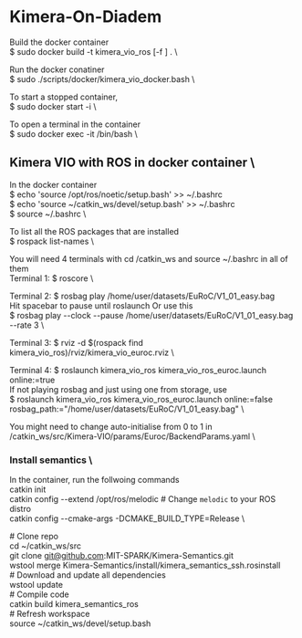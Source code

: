# Kimera-On-Diadem

Build the docker container \
$ sudo docker build -t kimera_vio_ros [-f <path-to-dockerfile>] . \

Run the docker conatiner \
$ sudo ./scripts/docker/kimera_vio_docker.bash \

To start a stopped container, \
$ sudo docker start -i  <container-name> \

To open a terminal in the container \
$ sudo docker exec -it <conatiner-name> /bin/bash \

## Kimera VIO with ROS in docker container \
In the docker container \
$ echo 'source /opt/ros/noetic/setup.bash' >> ~/.bashrc \
$ echo 'source ~/catkin_ws/devel/setup.bash' >> ~/.bashrc \
$ source ~/.bashrc \

To list all the ROS packages that are installed \
$ rospack list-names \

You will need 4 terminals with cd /catkin_ws and source ~/.bashrc in all of them \
Terminal 1: $ roscore \

Terminal 2: $ rosbag play /home/user/datasets/EuRoC/V1_01_easy.bag \
	    Hit spacebar to pause until roslaunch	Or use this \
	    $ rosbag play --clock --pause /home/user/datasets/EuRoC/V1_01_easy.bag --rate 3 \

Terminal 3: $ rviz -d $(rospack find kimera_vio_ros)/rviz/kimera_vio_euroc.rviz \

Terminal 4: $ roslaunch kimera_vio_ros kimera_vio_ros_euroc.launch online:=true \
            If not playing rosbag and just using one from storage, use \
            $ roslaunch kimera_vio_ros kimera_vio_ros_euroc.launch online:=false rosbag_path:="/home/user/datasets/EuRoC/V1_01_easy.bag" \

You might need to change auto-initialise from 0 to 1 in /catkin_ws/src/Kimera-VIO/params/Euroc/BackendParams.yaml \


### Install semantics \
In the container, run the follwoing commands \
catkin init \
catkin config --extend /opt/ros/melodic # Change `melodic` to your ROS distro \
catkin config --cmake-args -DCMAKE_BUILD_TYPE=Release \

\# Clone repo \
cd ~/catkin_ws/src \
git clone git@github.com:MIT-SPARK/Kimera-Semantics.git \
wstool merge Kimera-Semantics/install/kimera_semantics_ssh.rosinstall \
\# Download and update all dependencies \
wstool update \
\# Compile code \
catkin build kimera_semantics_ros \
\# Refresh workspace \
source ~/catkin_ws/devel/setup.bash
